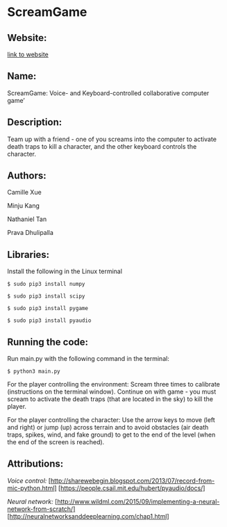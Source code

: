 # ScreamGame

## **Website:**
[link to website](https://prava-d.github.io/SCREAMgame/)

## **Name:**

ScreamGame: Voice- and Keyboard-controlled collaborative computer game’

## **Description:**

Team up with a friend - one of you screams into the computer to activate death traps to kill a character, and the other keyboard controls the character.

## **Authors:**

Camille Xue

Minju Kang

Nathaniel Tan

Prava Dhulipalla

## **Libraries:**

Install the following in the Linux terminal

```
$ sudo pip3 install numpy 

$ sudo pip3 install scipy

$ sudo pip3 install pygame

$ sudo pip3 install pyaudio
```

## **Running the code:**

Run main.py with the following command in the terminal:

```
$ python3 main.py
```

For the player controlling the environment: Scream three times to calibrate (instructions on the terminal window). Continue on with game - you must scream to activate the death traps (that are located in the sky) to kill the player.


For the player controlling the character: Use the arrow keys to move (left and right) or jump (up) across terrain and to avoid obstacles (air death traps, spikes, wind, and fake ground) to get to the end of the level (when the end of the screen is reached).


## **Attributions:**

_Voice control:_
[http://sharewebegin.blogspot.com/2013/07/record-from-mic-python.html]
[https://people.csail.mit.edu/hubert/pyaudio/docs/]

_Neural network:_
[http://www.wildml.com/2015/09/implementing-a-neural-network-from-scratch/]
[http://neuralnetworksanddeeplearning.com/chap1.html]
